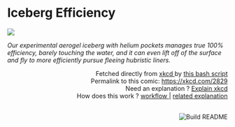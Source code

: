 # <b>Iceberg Efficiency</b>

[![](https://imgs.xkcd.com/comics/iceberg_efficiency.png)](https://xkcd.com/2829)

<i>Our experimental aerogel iceberg with helium pockets manages true 100% efficiency, barely touching the water, and it can even lift off of the surface and fly to more efficiently pursue fleeing hubristic liners.</i>

<div align="right">
  Fetched directly from
  <a href="https://xkcd.com">
    xkcd
  </a>
  by
  <a href="https://github.com/Vanille-N/Vanille-N/blob/master/fetch">
    this bash script
  </a>
</div>
<div align="right">
  Permalink to this comic:
  <a href="https://xkcd.com/2829">
    https://xkcd.com/2829
  </a>
</div>
<div align="right">
  Need an explanation ?
  <a href="https://www.explainxkcd.com/wiki/index.php/2829">
    Explain xkcd
  </a>
</div>
<div align="right">
  How does this work ?
  <a href="https://github.com/Vanille-N/Vanille-N/blob/master/.github/workflows/build.yml">
    workflow
  </a>
  |
  <a href="https://simonwillison.net/2020/Jul/10/self-updating-profile-readme/">
    related explanation
  </a>
</div><br>

<a href="https://github.com/Vanille-N/Vanille-N/actions"><img src="https://github.com/Vanille-N/Vanille-N/workflows/Build%20README/badge.svg" align="right" alt="Build README"></a>
